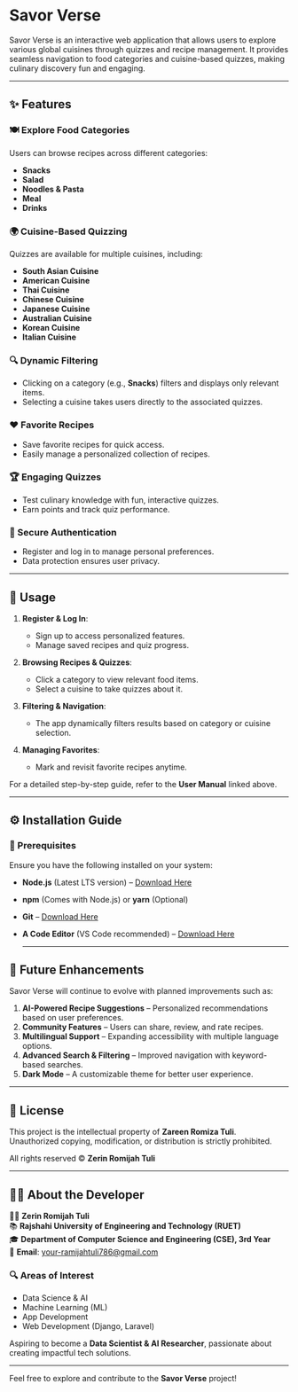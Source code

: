 # Savor Verse

Savor Verse is an interactive web application that allows users to explore various global cuisines through quizzes and recipe management. It provides seamless navigation to food categories and cuisine-based quizzes, making culinary discovery fun and engaging.

---

## ✨ Features

### 🍽️ Explore Food Categories
Users can browse recipes across different categories:
- **Snacks**
- **Salad**
- **Noodles & Pasta**
- **Meal**
- **Drinks**

### 🌍 Cuisine-Based Quizzing
Quizzes are available for multiple cuisines, including:
- **South Asian Cuisine**
- **American Cuisine**
- **Thai Cuisine**
- **Chinese Cuisine**
- **Japanese Cuisine**
- **Australian Cuisine**
- **Korean Cuisine**
- **Italian Cuisine**

### 🔍 Dynamic Filtering
- Clicking on a category (e.g., **Snacks**) filters and displays only relevant items.
- Selecting a cuisine takes users directly to the associated quizzes.

### ❤️ Favorite Recipes
- Save favorite recipes for quick access.
- Easily manage a personalized collection of recipes.

### 🏆 Engaging Quizzes
- Test culinary knowledge with fun, interactive quizzes.
- Earn points and track quiz performance.

### 🔐 Secure Authentication
- Register and log in to manage personal preferences.
- Data protection ensures user privacy.

---

## 🚀 Usage

1. **Register & Log In**:
   - Sign up to access personalized features.
   - Manage saved recipes and quiz progress.

2. **Browsing Recipes & Quizzes**:
   - Click a category to view relevant food items.
   - Select a cuisine to take quizzes about it.

3. **Filtering & Navigation**:
   - The app dynamically filters results based on category or cuisine selection.

4. **Managing Favorites**:
   - Mark and revisit favorite recipes anytime.

For a detailed step-by-step guide, refer to the **User Manual** linked above.

---

## ⚙️ Installation Guide

### 🔹 Prerequisites
Ensure you have the following installed on your system:
- **Node.js** (Latest LTS version) – [Download Here](https://nodejs.org/)
- **npm** (Comes with Node.js) or **yarn** (Optional)
- **Git** – [Download Here](https://git-scm.com/)
- **A Code Editor** (VS Code recommended) – [Download Here](https://code.visualstudio.com/)

  ---
## 🔮 Future Enhancements

Savor Verse will continue to evolve with planned improvements such as:
1. **AI-Powered Recipe Suggestions** – Personalized recommendations based on user preferences.
2. **Community Features** – Users can share, review, and rate recipes.
3. **Multilingual Support** – Expanding accessibility with multiple language options.
4. **Advanced Search & Filtering** – Improved navigation with keyword-based searches.
5. **Dark Mode** – A customizable theme for better user experience.

---

## 📜 License

This project is the intellectual property of **Zareen Romiza Tuli**.  
Unauthorized copying, modification, or distribution is strictly prohibited.  

All rights reserved © **Zerin Romijah Tuli**

---

## 👩‍💻 About the Developer

👩‍💻 **Zerin Romijah Tuli**  
📚 **Rajshahi University of Engineering and Technology (RUET)**  
🎓 **Department of Computer Science and Engineering (CSE), 3rd Year**  
📧 **Email**: [your-ramijahtuli786@gmail.com](mailto:ramijahtuli786@gmail.com)  

### 🔍 Areas of Interest
- Data Science & AI
- Machine Learning (ML)
- App Development
- Web Development (Django, Laravel)

Aspiring to become a **Data Scientist & AI Researcher**, passionate about creating impactful tech solutions.

---


Feel free to explore and contribute to the **Savor Verse** project!
